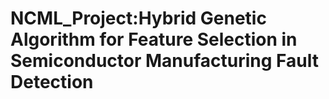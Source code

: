 # NCML_Project:Hybrid Genetic Algorithm for Feature Selection in Semiconductor Manufacturing Fault Detection
